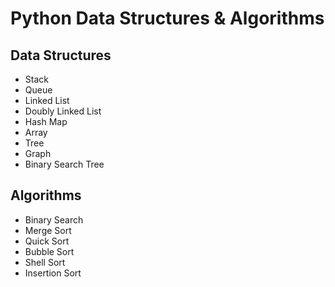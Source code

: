 # Python Data Structures & Algorithms


## Data Structures

- Stack
- Queue
- Linked List
- Doubly Linked List
- Hash Map
- Array
- Tree
- Graph
- Binary Search Tree


## Algorithms

- Binary Search
- Merge Sort
- Quick Sort
- Bubble Sort
- Shell Sort
- Insertion Sort